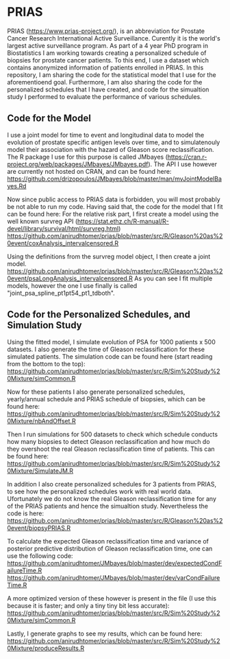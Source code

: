 # PRIAS

PRIAS (https://www.prias-project.org/), is an abbreviation for Prostate Cancer Research International Active Surveillance. Curently it is the world's largest active surveillance program. As part of a 4 year PhD program in Biostatistics I am working towards creating a personalized schedule of biopsies for prostate cancer patients. To this end, I use a dataset which contains anonymized information of patients enrolled in PRIAS. In this repository, I am sharing the code for the statistical model that I use for the aforementioend goal. Furthermore, I am also sharing the code for the personalized schedules that I have created, and code for the simualtion study I performed to evaluate the performance of various schedules.

## Code for the Model
I use a joint model for time to event and longitudinal data to model the evolution of prostate specific antigen levels over time, and to simulatenouly model their association with the hazard of Gleason score reclassification. The R package I use for this purpose is called JMbayes (https://cran.r-project.org/web/packages/JMbayes/JMbayes.pdf). The API I use however are currently not hosted on CRAN, and can be found here:
https://github.com/drizopoulos/JMbayes/blob/master/man/mvJointModelBayes.Rd

Now since public access to PRIAS data is forbidden, you will most probably be not able to run my code. Having said that, the code for the model that I fit can be found here:
For the relative risk part, I first create a model using the well known survreg API (https://stat.ethz.ch/R-manual/R-devel/library/survival/html/survreg.html)
https://github.com/anirudhtomer/prias/blob/master/src/R/Gleason%20as%20event/coxAnalysis_intervalcensored.R

Using the definitions from the survreg model object, I then create a joint model.
https://github.com/anirudhtomer/prias/blob/master/src/R/Gleason%20as%20event/psaLongAnalysis_intervalcensored.R
As you can see I fit multiple models, however the one I use finally is called "joint_psa_spline_pt1pt54_pt1_tdboth".

## Code for the Personalized Schedules, and Simulation Study
Using the fitted model, I simulate evolution of PSA for 1000 patients x 500 datasets. I also generate the time of Gleason reclassification for these simulated patients. The simulation code can be found here (start reading from the bottom to the top):
https://github.com/anirudhtomer/prias/blob/master/src/R/Sim%20Study%20Mixture/simCommon.R

Now for these patients I also generate personalized schedules, yearly/annual schedule and PRIAS schedule of biopsies, which can be found here:
https://github.com/anirudhtomer/prias/blob/master/src/R/Sim%20Study%20Mixture/nbAndOffset.R

Then I run simulations for 500 datasets to check which schedule conducts how many biopsies to detect Gleason reclassification and how much do they overshoot the real Gleason reclassification time of patients. This can be found here:
https://github.com/anirudhtomer/prias/blob/master/src/R/Sim%20Study%20Mixture/SimulateJM.R

In addition I also create personalized schedules for 3 patients from PRIAS, to see how the personalized schedules work with real world data. Ufortunately we do not know the real Gleason reclassification time for any of the PRIAS patients and hence the simualtion study. Nevertheless the code is here:
https://github.com/anirudhtomer/prias/blob/master/src/R/Gleason%20as%20event/biopsyPRIAS.R

To calculate the expected Gleason reclassification time and variance of posterior predictive distribution of Gleason reclassification time, one can use the following code:
https://github.com/anirudhtomer/JMbayes/blob/master/dev/expectedCondFailureTime.R
https://github.com/anirudhtomer/JMbayes/blob/master/dev/varCondFailureTime.R

A more optimized version of these however is present in the file (I use this because it is faster; and only a tiny tiny bit less accurate):
https://github.com/anirudhtomer/prias/blob/master/src/R/Sim%20Study%20Mixture/simCommon.R

Lastly, I generate graphs to see my results, which can be found here:
https://github.com/anirudhtomer/prias/blob/master/src/R/Sim%20Study%20Mixture/produceResults.R





